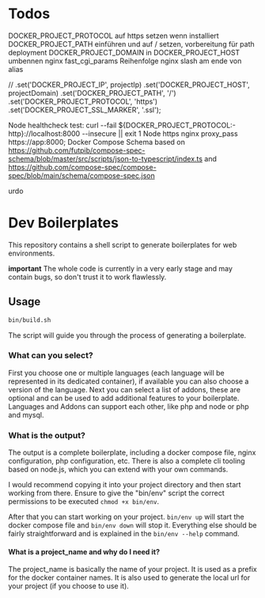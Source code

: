 # Todos

DOCKER_PROJECT_PROTOCOL auf https setzen wenn installiert
DOCKER_PROJECT_PATH einführen und auf / setzen, vorbereitung für path deployment
DOCKER_PROJECT_DOMAIN in DOCKER_PROJECT_HOST umbennen
nginx fast_cgi_params Reihenfolge
nginx slash am ende von alias

// .set('DOCKER_PROJECT_IP', projectIp)
.set('DOCKER_PROJECT_HOST', projectDomain)
.set('DOCKER_PROJECT_PATH', '/')
.set('DOCKER_PROJECT_PROTOCOL', 'https')
.set('DOCKER_PROJECT_SSL_MARKER', '.ssl');

Node healthcheck test: curl --fail ${DOCKER_PROJECT_PROTOCOL:-http}://localhost:8000 --insecure || exit 1
Node https nginx proxy_pass https://app:8000;
Docker Compose Schema based
on https://github.com/futpib/compose-spec-schema/blob/master/src/scripts/json-to-typescript/index.ts
and https://github.com/compose-spec/compose-spec/blob/main/schema/compose-spec.json

urdo

# Dev Boilerplates

This repository contains a shell script to generate boilerplates for web environments.

**important** The whole code is currently in a very early stage and may contain bugs, so don't trust it to work
flawlessly.

## Usage

```bash
bin/build.sh
```

The script will guide you through the process of generating a boilerplate.

### What can you select?

First you choose one or multiple languages (each language will be represented in its dedicated container),
if available you can also choose a version of the language.
Next you can select a list of addons, these are optional and can be used to add additional features to your boilerplate.
Languages and Addons can support each other, like php and node or php and mysql.

### What is the output?

The output is a complete boilerplate, including a docker compose file, nginx configuration, php configuration, etc.
There is also a complete cli tooling based on node.js, which you can extend with your own
commands.

I would recommend copying it into your project directory and then start working from there.
Ensure to give the "bin/env" script the correct permissions to be executed `chmod +x bin/env`.

After that you can start working on your project. `bin/env up` will start the docker compose file and `bin/env down`
will stop it.
Everything else should be fairly straightforward and is explained in the `bin/env --help` command.

#### What is a project_name and why do I need it?

The project_name is basically the name of your project. It is used as a prefix for the docker container names.
It is also used to generate the local url for your project (if you choose to use it).
